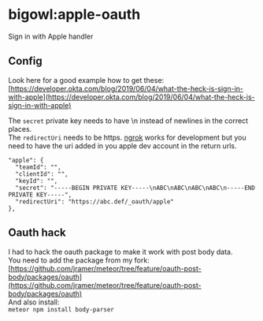 # bigowl:apple-oauth

Sign in with Apple handler

## Config

Look here for a good example how to get these:  
[https://developer.okta.com/blog/2019/06/04/what-the-heck-is-sign-in-with-apple](https://developer.okta.com/blog/2019/06/04/what-the-heck-is-sign-in-with-apple)  
  
The `secret` private key needs to have \n instead of newlines in the correct places.  
The `redirectUri` needs to be https. [ngrok](https://ngrok.com) works for development but you need to have the uri added in you apple dev account in the return urls.   
```
"apple": {
  "teamId": "",
  "clientId": "",
  "keyId": "",
  "secret": "-----BEGIN PRIVATE KEY-----\nABC\nABC\nABC\nABC\n-----END PRIVATE KEY-----",
  "redirectUri": "https://abc.def/_oauth/apple"
},
```

## Oauth hack

I had to hack the oauth package to make it work with post body data.  
You need to add the package from my fork:  
[https://github.com/jramer/meteor/tree/feature/oauth-post-body/packages/oauth](https://github.com/jramer/meteor/tree/feature/oauth-post-body/packages/oauth)  
And also install:  
`meteor npm install body-parser`  
